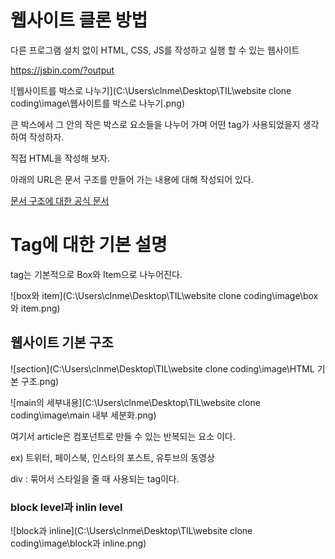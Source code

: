 # 웹사이트 클론 방법

다른 프로그램 설치 없이 HTML, CSS, JS를 작성하고 실행 할 수 있는 웹사이트

https://jsbin.com/?output



![웹사이트를 박스로 나누기](C:\Users\clnme\Desktop\TIL\website clone coding\image\웹사이트를 박스로 나누기.png)

큰 박스에서 그 안의 작은 박스로 요소들을 나누어 가며 어떤 tag가 사용되었을지 생각하여 작성하자.

직접 HTML을 작성해 보자.



아래의 URL은 문서 구조를 만들어 가는 내용에 대해 작성되어 있다.

[문서 구조에 대한 공식 문서](https://developer.mozilla.org/en-US/docs/Learn/HTML/Introduction_to_HTML/Document_and_website_structure)



# Tag에 대한 기본 설명

tag는 기본적으로 Box와 Item으로 나누어진다.

![box와 item](C:\Users\clnme\Desktop\TIL\website clone coding\image\box와 item.png)



## 웹사이트 기본 구조



![section](C:\Users\clnme\Desktop\TIL\website clone coding\image\HTML 기본 구조.png)



![main의 세부내용](C:\Users\clnme\Desktop\TIL\website clone coding\image\main 내부 세분화.png)

여기서 article은 컴포넌트로 만들 수 있는 반복되는 요소 이다. 

ex) 트위터, 페이스북, 인스타의 포스트, 유투브의 동영상



div : 묶어서 스타일을 줄 때 사용되는 tag이다.



### block level과 inlin level

![block과 inline](C:\Users\clnme\Desktop\TIL\website clone coding\image\block과 inline.png)

